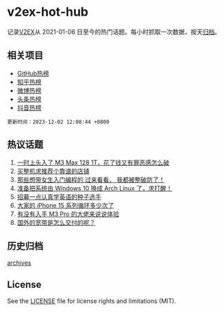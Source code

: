 # v2ex-hot-hub

 记录[V2EX](https://www.v2ex.com/)从 2021-01-06 日至今的热门话题。每小时抓取一次数据，按天[归档](archives)。
 
 ## 相关项目

- [GitHub热榜](https://github.com/snaildev/github-hot-hub)
- [知乎热榜](https://github.com/snaildev/zhihu-hot-hub)
- [微博热榜](https://github.com/snaildev/weibo-hot-hub)
- [头条热榜](https://github.com/snaildev/toutiao-hot-hub)
- [抖音热榜](https://github.com/snaildev/douyin-hot-hub)


 `更新时间：2023-12-02 12:08:44 +0800`

## 热议话题

1. [一时上头入了 M3 Max 128 1T，花了钱又有罪恶感怎么破](https://www.v2ex.com/t/996984)
1. [买整机求推荐个靠谱的店铺](https://www.v2ex.com/t/996836)
1. [那些想带女生入门编程的 过来看看， 我都被整破防了！](https://www.v2ex.com/t/996932)
1. [准备把系统由 Windows 10 换成 Arch Linux 了，求打醒！](https://www.v2ex.com/t/996987)
1. [招募一点认真学英语的种子选手](https://www.v2ex.com/t/996803)
1. [大家的 iPhone 15 系列循环多少次了](https://www.v2ex.com/t/996840)
1. [有没有入手 M3 Pro 的大佬来说说体验](https://www.v2ex.com/t/996915)
1. [国外的宽带是怎么交付的呢？](https://www.v2ex.com/t/996829)

## 历史归档

[archives](archives)

## License

See the [LICENSE](LICENSE) file for license rights and limitations (MIT).
